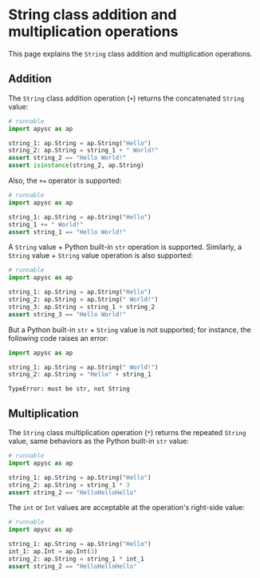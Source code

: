 # String class addition and multiplication operations

This page explains the `String` class addition and multiplication operations.

## Addition

The `String` class addition operation (`+`) returns the concatenated `String` value:

```py
# runnable
import apysc as ap

string_1: ap.String = ap.String("Hello")
string_2: ap.String = string_1 + " World!"
assert string_2 == "Hello World!"
assert isinstance(string_2, ap.String)
```

Also, the `+=` operator is supported:

```py
# runnable
import apysc as ap

string_1: ap.String = ap.String("Hello")
string_1 += " World!"
assert string_1 == "Hello World!"
```

A `String` value + Python built-in `str` operation is supported. Similarly, a `String` value + `String` value operation is also supported:

```py
# runnable
import apysc as ap

string_1: ap.String = ap.String("Hello")
string_2: ap.String = ap.String(" World!")
string_3: ap.String = string_1 + string_2
assert string_3 == "Hello World!"
```

But a Python built-in `str` + `String` value is not supported; for instance, the following code raises an error:

```py
import apysc as ap

string_1: ap.String = ap.String(" World!")
string_2: ap.String = "Hello" + string_1
```

```
TypeError: must be str, not String
```

## Multiplication

The `String` class multiplication operation (`*`) returns the repeated `String` value, same behaviors as the Python built-in `str` value:

```py
# runnable
import apysc as ap

string_1: ap.String = ap.String("Hello")
string_2: ap.String = string_1 * 3
assert string_2 == "HelloHelloHello"
```

The `int` or `Int` values are acceptable at the operation's right-side value:

```py
# runnable
import apysc as ap

string_1: ap.String = ap.String("Hello")
int_1: ap.Int = ap.Int(3)
string_2: ap.String = string_1 * int_1
assert string_2 == "HelloHelloHello"
```
